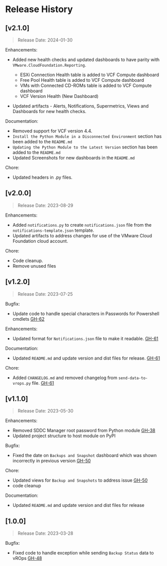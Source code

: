 # Release History

## [v2.1.0]

> Release Date: 2024-01-30

Enhancements:

- Added new health checks and updated dashboards to have parity with `VMware.CloudFoundation.Reporting`.
  - ESXi Connection Health table is added to VCF Compute dashboard
  - Free Pool Health table is added to VCF Compute dashboard
  - VMs with Connected CD-ROMs table is added to VCF Compute dashboard
  - VCF Version Health (New Dashboard)
  
- Updated artifacts - Alerts, Notifications, Supermetrics, Views and Dashboards for new health checks.
  
Documentation: 
- Removed support for VCF version 4.4.
- `Install the Python Module in a Disconnected Environment` section has been added to the `README.md`
- `Updating the Python Module to the Latest Version` section has been added to the `README.md`
- Updated Screenshots for new dashboards in the `README.md`

Chore: 
- Updated headers in .py files. 

## [v2.0.0]

> Release Date: 2023-08-29

Enhancements:

- Added `notifications.py` to create `notifications.json` file from the `notifications-template.json` template.
- Updated artifacts to address changes for use of the VMware Cloud Foundation cloud account.

Chore:

- Code cleanup.
- Remove unused files

## [v1.2.0]

> Release Date: 2023-07-25

Bugfix:

- Update code to handle special characters in Passwords for Powershell cmdlets  [GH-62](https://github.com/vmware-samples/validated-solutions-for-cloud-foundation/issues/62)

Enhancements:

- Updated format for `Notifications.json` file to make it readable. [GH-61](https://github.com/vmware-samples/validated-solutions-for-cloud-foundation/issues/61)

Documentation:

- Updated `README.md` and update version and dist files for release. [GH-61](https://github.com/vmware-samples/validated-solutions-for-cloud-foundation/issues/61)

Chore:

- Added `CHANGELOG.md` and removed changelog from `send-data-to-vrops.py` file. [GH-61](https://github.com/vmware-samples/validated-solutions-for-cloud-foundation/issues/61)

## [v1.1.0]

> Release Date: 2023-05-30

Enhancements:

- Removed SDDC Manager root password from Python module [GH-38](https://github.com/vmware-samples/validated-solutions-for-cloud-foundation/issues/38)
- Updated project structure to host module on PyPI
  
Bugfix:

- Fixed the date on `Backups and Snapshot` dashboard which was shown incorrectly in previous version [GH-50](https://github.com/vmware-samples/validated-solutions-for-cloud-foundation/issues/50)

Chore:

- Updated views for `Backup and Snapshots` to address issue [GH-50](https://github.com/vmware-samples/validated-solutions-for-cloud-foundation/issues/50)
- code cleanup

Documentation:

- Updated `README.md` and update version and dist files for release

## [1.0.0]

> Release Date: 2023-03-28

Bugfix:

- Fixed code to handle exception while sending `Backup Status` data to vROps [GH-48](https://github.com/vmware-samples/validated-solutions-for-cloud-foundation/issues/48)
